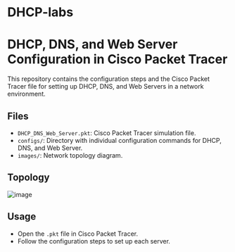 # DHCP-labs

# DHCP, DNS, and Web Server Configuration in Cisco Packet Tracer

This repository contains the configuration steps and the Cisco Packet Tracer file for setting up DHCP, DNS, and Web Servers in a network environment.

## Files

- `DHCP_DNS_Web_Server.pkt`: Cisco Packet Tracer simulation file.
- `configs/`: Directory with individual configuration commands for DHCP, DNS, and Web Server.
- `images/`: Network topology diagram.

## Topology

![image](https://github.com/user-attachments/assets/c33a5d73-a71c-4f5c-81dd-0a02078bb75b)


## Usage

- Open the `.pkt` file in Cisco Packet Tracer.
- Follow the configuration steps to set up each server.
